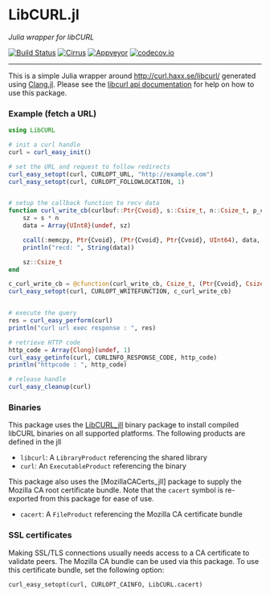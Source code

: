 LibCURL.jl
==========

*Julia wrapper for libCURL*

[![Build Status](https://travis-ci.com/JuliaWeb/LibCURL.jl.svg?branch=master)](https://travis-ci.com/JuliaWeb/LibCURL.jl)
[![Cirrus](https://api.cirrus-ci.com/github/JuliaWeb/LibCURL.jl.svg)](https://cirrus-ci.com/github/JuliaWeb/LibCURL.jl)
[![Appveyor](https://ci.appveyor.com/api/projects/status/github/JuliaWeb/LibCurl.jl?svg=true)](https://ci.appveyor.com/project/shashi/libcurl-jl)
[![codecov.io](http://codecov.io/github/JuliaWeb/LibCURL.jl/coverage.svg?branch=master)](http://codecov.io/github/JuliaWeb/LibCURL.jl?branch=master)

---
This is a simple Julia wrapper around http://curl.haxx.se/libcurl/ generated using [Clang.jl](https://github.com/ihnorton/Clang.jl). Please see the [libcurl api documentation](https://curl.haxx.se/libcurl/c/) for help on how to use this package. 

### Example (fetch a URL)

```julia
using LibCURL

# init a curl handle
curl = curl_easy_init()

# set the URL and request to follow redirects
curl_easy_setopt(curl, CURLOPT_URL, "http://example.com")
curl_easy_setopt(curl, CURLOPT_FOLLOWLOCATION, 1)


# setup the callback function to recv data
function curl_write_cb(curlbuf::Ptr{Cvoid}, s::Csize_t, n::Csize_t, p_ctxt::Ptr{Cvoid})
    sz = s * n
    data = Array{UInt8}(undef, sz)

    ccall(:memcpy, Ptr{Cvoid}, (Ptr{Cvoid}, Ptr{Cvoid}, UInt64), data, curlbuf, sz)
    println("recd: ", String(data))

    sz::Csize_t
end

c_curl_write_cb = @cfunction(curl_write_cb, Csize_t, (Ptr{Cvoid}, Csize_t, Csize_t, Ptr{Cvoid}))
curl_easy_setopt(curl, CURLOPT_WRITEFUNCTION, c_curl_write_cb)


# execute the query
res = curl_easy_perform(curl)
println("curl url exec response : ", res)

# retrieve HTTP code
http_code = Array{Clong}(undef, 1)
curl_easy_getinfo(curl, CURLINFO_RESPONSE_CODE, http_code)
println("httpcode : ", http_code)

# release handle
curl_easy_cleanup(curl)

```

### Binaries

This package uses the [LibCURL_jll](https://github.com/JuliaBinaryWrappers/libCURL_jll.jl) binary package to install compiled libCURL binaries on all supported platforms. The following products are defined in the jll

* `libcurl`: A `LibraryProduct` referencing the shared library
* `curl`: An `ExecutableProduct` referencing the binary

This package also uses the [MozillaCACerts_jll] package to supply the Mozilla CA root certificate bundle. Note that the `cacert` symbol is re-exported from this package for ease of use.  

* `cacert`: A `FileProduct` referencing the Mozilla CA certificate bundle

### SSL certificates

Making SSL/TLS connections usually needs access to a CA certificate to validate peers. The Mozilla CA bundle can be used via this package. To use this certificate bundle, set the following option:
 
`curl_easy_setopt(curl, CURLOPT_CAINFO, LibCURL.cacert)`


